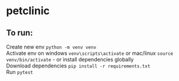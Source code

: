 # petclinic

## To run:<br>
Create new env `python -m venv venv`<br>
Activate env on windows `venv\scripts\activate` or mac/linux `source venv/bin/activate` - or install dependencies globally<br>
Download dependencies `pip install -r requirements.txt`<br>
Run `pytest`
